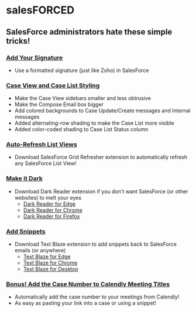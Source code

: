 # salesFORCED
## SalesForce administrators hate these simple tricks!

### [Add Your Signature](signatures)
- Use a formatted signature (just like Zoho) in SalesForce
### [Case View and Case List Styling](stylus)
- Make the Case View sidebars smaller and less obtrusive  
- Make the Compose Email box bigger
- Add colored backgrounds to Case Update/Create messages and Internal messages
- Added alternating-row shading to make the Case List more visible
- Added color-coded shading to Case List Status column
### [Auto-Refresh List Views](https://chromewebstore.google.com/detail/salesforce-grid-refresher/diomdeebfkekpekdigoijgmfgononkhp)
- Download SalesForce Grid Refresher extension to automatically refresh any SalesForce List View!
### [Make it Dark](https://darkreader.org)
- Download Dark Reader extension if you don't want SalesForce (or other websites) to melt your eyes
  - [Dark Reader for Edge](https://microsoftedge.microsoft.com/addons/detail/dark-reader/ifoakfbpdcdoeenechcleahebpibofpc)
  - [Dark Reader for Chrome](https://chromewebstore.google.com/detail/dark-reader/eimadpbcbfnmbkopoojfekhnkhdbieeh?hl=en-US)
  - [Dark Reader for Firefox](https://addons.mozilla.org/en-US/firefox/addon/darkreader/)
### [Add Snippets](https://blaze.today)
- Download Text Blaze extension to add snippets back to SalesForce emails (or anywhere)
  - [Text Blaze for Edge](https://microsoftedge.microsoft.com/addons/detail/text-blaze-templates-and/fephhmmlanlhoiaphlodlhbmbnkmkckn)
  - [Text Blaze for Chrome](https://chromewebstore.google.com/detail/text-blaze-templates-and/idgadaccgipmpannjkmfddolnnhmeklj?hl=en-US)
  - [Text Blaze for Desktop](https://apps.microsoft.com/detail/9pl9khlvrqqx)
### [Bonus! Add the Case Number to Calendly Meeting Titles](calendly/README.md)
  - Automatically add the case number to your meetings from Calendly!
  - As easy as pasting your link into a case or using a snippet!
